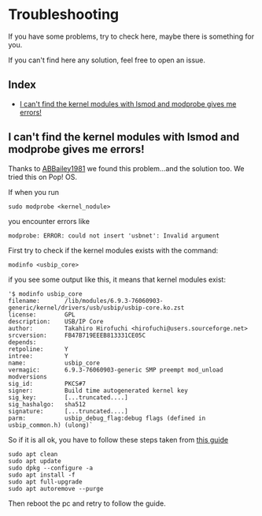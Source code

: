 # Troubleshooting
If you have some problems, try to check here, maybe there is something for you.

If you can't find here any solution, feel free to open an issue.

## Index
- [I can't find the kernel modules with lsmod and modprobe gives me errors!](#i-cant-find-the-kernel-modules-with-lsmod-and-modprobe-gives-me-errors)

## I can't find the kernel modules with lsmod and modprobe gives me errors!
Thanks to [ABBailey1981](https://github.com/ABBailey1981) we found this problem...and the solution too.
We tried this on Pop! OS.

If when you run
```
sudo modprobe <kernel_nodule>
```
you encounter errors like
```
modprobe: ERROR: could not insert 'usbnet': Invalid argument
```
First try to check if the kernel modules exists with the command:
```
modinfo <usbip_core>
```
if you see some output like this, it means that kernel modules exist:
```
'$ modinfo usbip_core
filename:       /lib/modules/6.9.3-76060903-generic/kernel/drivers/usb/usbip/usbip-core.ko.zst
license:        GPL
description:    USB/IP Core
author:         Takahiro Hirofuchi <hirofuchi@users.sourceforge.net>
srcversion:     FB47B719EEEB813331CE05C
depends:
retpoline:      Y
intree:         Y
name:           usbip_core
vermagic:       6.9.3-76060903-generic SMP preempt mod_unload modversions 
sig_id:         PKCS#7
signer:         Build time autogenerated kernel key
sig_key:        [...truncated....]
sig_hashalgo:   sha512
signature:      [...truncated....]
parm:           usbip_debug_flag:debug flags (defined in usbip_common.h) (ulong)`
```
 
So if it is all ok, you have to follow these steps taken from [this guide](https://support.system76.com/articles/package-manager-pop/)
```
sudo apt clean
sudo apt update
sudo dpkg --configure -a
sudo apt install -f
sudo apt full-upgrade
sudo apt autoremove --purge
```

Then reboot the pc and retry to follow the guide.
